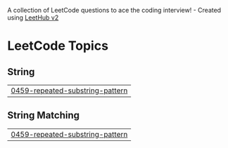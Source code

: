 A collection of LeetCode questions to ace the coding interview! - Created using [LeetHub v2](https://github.com/arunbhardwaj/LeetHub-2.0)
<!---LeetCode Topics Start-->
# LeetCode Topics
## String
|  |
| ------- |
| [0459-repeated-substring-pattern](https://github.com/TanushreeSaha03/LeetCode_Solutions/tree/master/0459-repeated-substring-pattern) |
## String Matching
|  |
| ------- |
| [0459-repeated-substring-pattern](https://github.com/TanushreeSaha03/LeetCode_Solutions/tree/master/0459-repeated-substring-pattern) |
<!---LeetCode Topics End-->